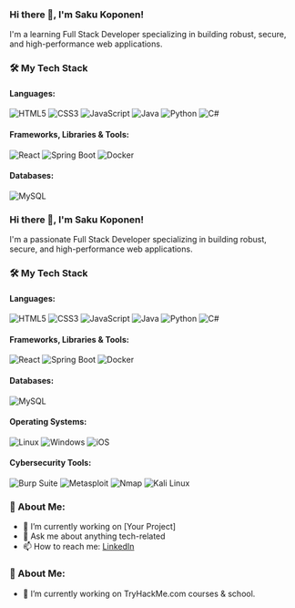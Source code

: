 ### Hi there 👋, I'm Saku Koponen!

I'm a learning Full Stack Developer specializing in building robust, secure, and high-performance web applications.

### 🛠️ My Tech Stack

#### Languages:
![HTML5](https://img.shields.io/badge/HTML5-E34F26?style=flat-square&logo=html5&logoColor=white)
![CSS3](https://img.shields.io/badge/CSS3-1572B6?style=flat-square&logo=css3&logoColor=white)
![JavaScript](https://img.shields.io/badge/JavaScript-323330?style=flat-square&logo=javascript&logoColor=F7DF1E)
![Java](https://img.shields.io/badge/Java-007396?style=flat-square&logo=java&logoColor=white)
![Python](https://img.shields.io/badge/Python-3776AB?style=flat-square&logo=python&logoColor=white)
![C#](https://img.shields.io/badge/C%23-239120?style=flat-square&logo=c-sharp&logoColor=white)

#### Frameworks, Libraries & Tools:
![React](https://img.shields.io/badge/React-20232A?style=flat-square&logo=react&logoColor=61DAFB)
![Spring Boot](https://img.shields.io/badge/Spring_Boot-6DB33F?style=flat-square&logo=spring-boot&logoColor=white)
![Docker](https://img.shields.io/badge/Docker-2496ED?style=flat-square&logo=docker&logoColor=white)

#### Databases:
![MySQL](https://img.shields.io/badge/MySQL-4479A1?style=flat-square&logo=mysql&logoColor=white)

### Hi there 👋, I'm Saku Koponen!

I'm a passionate Full Stack Developer specializing in building robust, secure, and high-performance web applications.

### 🛠️ My Tech Stack

#### Languages:
![HTML5](https://img.shields.io/badge/HTML5-E34F26?style=flat-square&logo=html5&logoColor=white)
![CSS3](https://img.shields.io/badge/CSS3-1572B6?style=flat-square&logo=css3&logoColor=white)
![JavaScript](https://img.shields.io/badge/JavaScript-323330?style=flat-square&logo=javascript&logoColor=F7DF1E)
![Java](https://img.shields.io/badge/Java-007396?style=flat-square&logo=java&logoColor=white)
![Python](https://img.shields.io/badge/Python-3776AB?style=flat-square&logo=python&logoColor=white)
![C#](https://img.shields.io/badge/C%23-239120?style=flat-square&logo=c-sharp&logoColor=white)

#### Frameworks, Libraries & Tools:
![React](https://img.shields.io/badge/React-20232A?style=flat-square&logo=react&logoColor=61DAFB)
![Spring Boot](https://img.shields.io/badge/Spring_Boot-6DB33F?style=flat-square&logo=spring-boot&logoColor=white)
![Docker](https://img.shields.io/badge/Docker-2496ED?style=flat-square&logo=docker&logoColor=white)

#### Databases:
![MySQL](https://img.shields.io/badge/MySQL-4479A1?style=flat-square&logo=mysql&logoColor=white)

#### Operating Systems:
![Linux](https://img.shields.io/badge/Linux-FCC624?style=flat-square&logo=linux&logoColor=black)
![Windows](https://img.shields.io/badge/Windows-0078D6?style=flat-square&logo=windows&logoColor=white)
![iOS](https://img.shields.io/badge/iOS-000000?style=flat-square&logo=apple&logoColor=white)

#### Cybersecurity Tools:
![Burp Suite](https://img.shields.io/badge/Burp_Suite-FF6F00?style=flat-square&logo=burp-suite&logoColor=white)
![Metasploit](https://img.shields.io/badge/Metasploit-003E54?style=flat-square&logo=metasploit&logoColor=white)
![Nmap](https://img.shields.io/badge/Nmap-005C84?style=flat-square&logo=nmap&logoColor=white)
![Kali Linux](https://img.shields.io/badge/Kali_Linux-557C94?style=flat-square&logo=kali-linux&logoColor=white)

### 🚀 About Me:
- 🔭 I’m currently working on [Your Project]
- 💬 Ask me about anything tech-related
- 📫 How to reach me: [LinkedIn](https://linkedin.com/in/yourusername)


### 🚀 About Me:
- 🔭 I’m currently working on TryHackMe.com courses & school.

